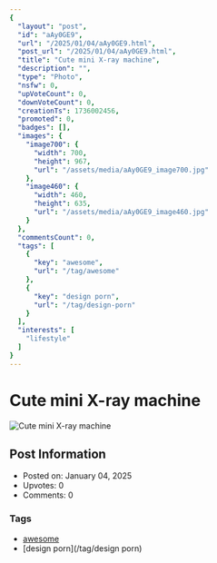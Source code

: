 ```yaml
---
{
  "layout": "post",
  "id": "aAy0GE9",
  "url": "/2025/01/04/aAy0GE9.html",
  "post_url": "/2025/01/04/aAy0GE9.html",
  "title": "Cute mini X-ray machine",
  "description": "",
  "type": "Photo",
  "nsfw": 0,
  "upVoteCount": 0,
  "downVoteCount": 0,
  "creationTs": 1736002456,
  "promoted": 0,
  "badges": [],
  "images": {
    "image700": {
      "width": 700,
      "height": 967,
      "url": "/assets/media/aAy0GE9_image700.jpg"
    },
    "image460": {
      "width": 460,
      "height": 635,
      "url": "/assets/media/aAy0GE9_image460.jpg"
    }
  },
  "commentsCount": 0,
  "tags": [
    {
      "key": "awesome",
      "url": "/tag/awesome"
    },
    {
      "key": "design porn",
      "url": "/tag/design-porn"
    }
  ],
  "interests": [
    "lifestyle"
  ]
}
---
```


# Cute mini X-ray machine

![Cute mini X-ray machine](/assets/media/aAy0GE9_image700.jpg)

## Post Information

- Posted on: January 04, 2025
- Upvotes: 0
- Comments: 0

### Tags

- [awesome](/tag/awesome)
- [design porn](/tag/design porn)
